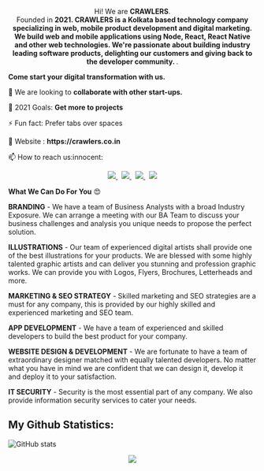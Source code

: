 


<p align='Center'>
 Hi! We are  <b>CRAWLERS</b>.<br/>
 Founded in <b>2021. CRAWLERS is a Kolkata based technology company specializing in web, mobile product development and digital marketing. We build web and mobile applications using Node, React, React Native and other web technologies. We're passionate about building industry leading software products, delighting our customers and giving back to the developer community.
</b>.<br/>
 </p>
 
<p><b>Come start your digital transformation with us.</b></p>
<p> 👯 We are looking to <b>collaborate with other start-ups.</b></p>

<p> 🥅 2021 Goals: <b>Get more to projects</b></p>

<p> ⚡ Fun fact: Prefer tabs over spaces  </p>
<p> 🥅 Website : <b><link>https://crawlers.co.in</b></link></p>

<p>📫 How to reach us:innocent:</p>

<p align='center'>
 
  <a href="mailto:official@crawlers.co.in">
  <img src="https://img.shields.io/badge/Gmail-D14836?style=for-the-badge&logo=gmail&logoColor=white">
  </a>&nbsp
  
  <a href="https://www.linkedin.com/company/crawlers-india">
  <img src="https://img.shields.io/badge/LinkedIn-0077B5?style=for-the-badge&logo=linkedin&logoColor=white">
  </a>&nbsp
  
  <a href="https://www.facebook.com/crawlers21">
    <img src="https://img.shields.io/badge/Facebook-1877F2?style=for-the-badge&logo=facebook&logoColor=white">
  </a>&nbsp
  
   <a href="https://www.instagram.com/__crawlers__/">
    <img src="https://img.shields.io/badge/Instagram-E4405F?style=for-the-badge&logo=instagram&logoColor=white">
  </a>
</p>

<b>What We Can Do For You</b> :heart_eyes:<br>

<p><b>BRANDING</b> - We have a team of Business Analysts with a broad Industry Exposure. We can arrange a meeting with our BA Team to discuss your business challenges and analysis you unique needs to propose the perfect solution.</p>
<p><b>ILLUSTRATIONS</b> - Our team of experienced digital artists shall provide one of the best illustrations for your products. We are blessed with some highly talented graphic artists and can deliver you stunning and profession graphic works. We can provide you with Logos, Flyers, Brochures, Letterheads and more.</p>
<p><b>MARKETING & SEO STRATEGY</b> - Skilled marketing and SEO strategies are a must for any company, this is provided by our highly skilled and experienced marketing and SEO team.</p>
<p><b>APP DEVELOPMENT</b> - We have a team of experienced and skilled developers to build the best product for your company.</p>
<p><b>WEBSITE DESIGN & DEVELOPMENT</b> - We are fortunate to have a team of extraordinary designer matched with equally talented developers. No matter what you have in mind we are confident that we can design it, develop it and deploy it to your satisfaction.</p>
<p><b>IT SECURITY</b> - Security is the most essential part of any company. We also provide information security services to cater your needs.</p>

## My Github Statistics:

![GitHub stats](https://github-readme-stats.vercel.app/api?username=Crawlers21&theme=tokyonight&show_icons=true)

<div align="center">
<img src="https://komarev.com/ghpvc/?username=Crawlers1&&style=flat-square" align="center" />
</div>





<!--
**Shuvo31/Shuvo31** is a ✨ _special_ ✨ repository because its `README.md` (this file) appears on your GitHub profile.

Here are some ideas to get you started:

- 🔭 I’m currently working on ...
- 🌱 I’m currently learning ...
- 👯 I’m looking to collaborate on ...
- 🤔 I’m looking for help with ...
- 💬 Ask me about ...
- 📫 How to reach me: ...
- 😄 Pronouns: ...
- ⚡ Fun fact: ...
-->
